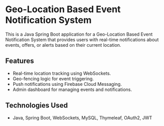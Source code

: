 # Geo-Location Based Event Notification System

This is a Java Spring Boot application for a Geo-Location Based Event Notification System that provides users with real-time notifications about events, offers, or alerts based on their current location.

## Features
- Real-time location tracking using WebSockets.
- Geo-fencing logic for event triggering.
- Push notifications using Firebase Cloud Messaging.
- Admin dashboard for managing events and notifications.

## Technologies Used
- Java, Spring Boot, WebSockets, MySQL, Thymeleaf, OAuth2, JWT
